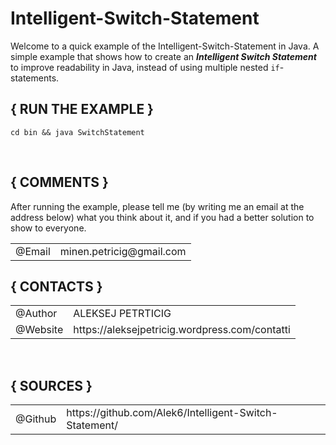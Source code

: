 # Intelligent-Switch-Statement
Welcome to a quick example of the Intelligent-Switch-Statement in Java.
A simple example that shows how to create an <strong><i>Intelligent Switch Statement</i></strong> to improve readability in Java, instead of using multiple nested <code>if</code>-statements.

<div>
  <h2 style="border.bottom:none;"><strong>{ RUN THE EXAMPLE }</strong></h2>
  <p><code><pre>cd bin && java SwitchStatement</pre></code></p><br>
</div>

<div>
  <h2 style="border.bottom:none;"><strong>{ COMMENTS }</strong></h2>
  <p>After running the example, please tell me (by writing me an email at the address below) what you think
     about it, and if you had a better solution to show to everyone.</p>
  <table style="border:none;">
    <tr>
      <td>@Email</td> <td>minen.petricig@gmail.com</td>
    </tr>
  </table>
</div>

<div>
  <h2 style="border.bottom:none;"><strong>{ CONTACTS }</strong></h2>
  <table>
    <tr>
      <td>@Author</td>	<td>ALEKSEJ PETRTICIG</td>
    </tr>
    <tr>
      <td>@Website</td>	<td>https://aleksejpetricig.wordpress.com/contatti</td>
    </tr>
  </table>
</div>

<br>

<div>
  <h2 style="border.bottom:none;"><strong>{ SOURCES }<strong></h2>
  <table style="border:none;">
    <tr>
      <td>@Github</td> <td>https://github.com/Alek6/Intelligent-Switch-Statement/</td>
    </tr>
  </table>
</div>
